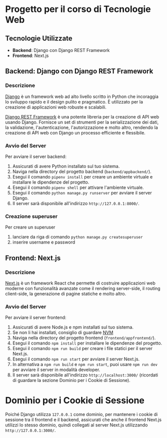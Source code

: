 # Progetto per il corso di Tecnologie Web

## Tecnologie Utilizzate

- **Backend**: Django con Django REST Framework
- **Frontend**: Next.js

## Backend: Django con Django REST Framework

### Descrizione

[Django](https://www.djangoproject.com/) è un framework web ad alto livello scritto in Python che incoraggia lo sviluppo rapido e il design pulito e pragmatico. È utilizzato per la creazione di applicazioni web robuste e scalabili.

[Django REST Framework](https://www.django-rest-framework.org/) è una potente libreria per la creazione di API web usando Django. Fornisce un set di strumenti per la serializzazione dei dati, la validazione, l'autenticazione, l'autorizzazione e molto altro, rendendo la creazione di API web con Django un processo efficiente e flessibile.

### Avvio del Server

Per avviare il server backend:

1. Assicurati di avere Python installato sul tuo sistema.
2. Naviga nella directory del progetto backend (`backend/appbackend/`).
3. Esegui il comando `pipenv install` per creare un ambiente virtuale e installare le dipendenze del progetto.
4. Esegui il comando `pipenv shell` per attivare l'ambiente virtuale.
5. Esegui il comando `python manage.py runserver` per avviare il server Django.
6. Il server sarà disponibile all'indirizzo `http://127.0.0.1:8000/`.

### Creazione superuser

Per creare un superuser

1. lanciare da riga di comando `python manage.py createsuperuser`
2. inserire username e password


## Frontend: Next.js

### Descrizione

[Next.js](https://nextjs.org/) è un framework React che permette di costruire applicazioni web moderne con funzionalità avanzate come il rendering server-side, il routing client-side, la generazione di pagine statiche e molto altro.

### Avvio del Server

Per avviare il server frontend:

1. Assicurati di avere Node.js e npm installati sul tuo sistema.
2. Se non li hai installati, consiglio di guardare [NVM](https://github.com/nvm-sh/nvm)
3. Naviga nella directory del progetto frontend (`frontend/appfrontend/`).
4. Esegui il comando `npm install` per installare le dipendenze del progetto.
5. Esegui il comando `npm run build` per creare i file statici per il server Next.js.
6. Esegui il comando `npm run start` per avviare il server Next.js.
7. In alternativa a `npm run build` e `npm run start`, puoi usare `npm run dev` per avviare il server in modalità developer.
7. Il server sarà disponibile all'indirizzo `http://localhost:3000/` (ricordati di guardare la sezione Dominio per i Cookie di Sessione).


# Dominio per i Cookie di Sessione

Poiché Django utilizza `127.0.0.1` come dominio, per mantenere i cookie di sessione tra il frontend e il backend, assicurati che anche il frontend Next.js utilizzi lo stesso dominio, quindi collegati al server Next.js utilizzando `http://127.0.0.1:3000/`.